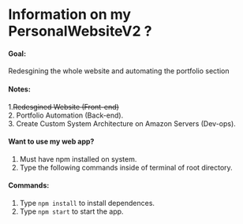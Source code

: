 # Information on my PersonalWebsiteV2 ?

#### Goal:
Redesgining the whole website and automating the portfolio section <br>

#### Notes:
1.<del>Redesgined Website (Front-end)</del><br>
2. Portfolio Automation (Back-end).<br>
3. Create Custom System Architecture on Amazon Servers (Dev-ops).<br>

#### Want to use my web app?
1. Must have npm installed on system.
2. Type the following commands inside of terminal of root directory.

#### Commands:
1. Type `npm install` to install dependences.
2. Type `npm start` to start the app.
